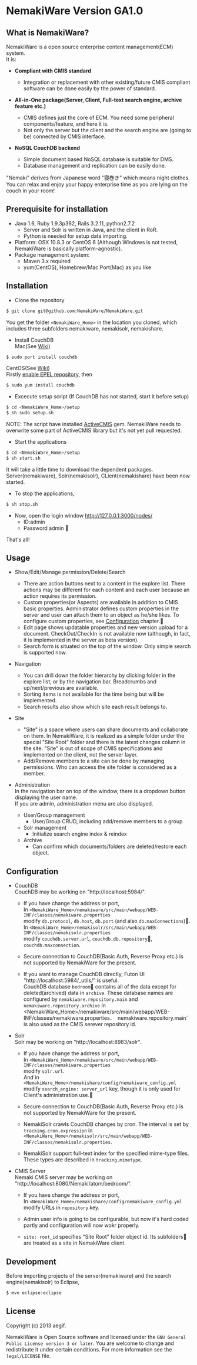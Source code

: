 NemakiWare Version GA1.0
======================

What is NemakiWare?
------

NemakiWare is a open source enterprise content management(ECM) system.  
It is:  
* **Compliant with CMIS standard**
    * Integration or replacement with other existing/future CMIS compliant software can be done easily by the power of standard.


* **All-in-One package(Server, Client, Full-text search engine, archive feature etc.)**
    * CMIS defines just the core of ECM. You need some peripheral components/feature, and here it is.
    * Not only the server but the client and the search engine are (going to be) connected by CMIS interface.


* **NoSQL CouchDB backend**
    * Simple document based NoSQL database is suitable for DMS.
    * Database management and replication can be easily done.


"Nemaki" derives from Japanese word "寝巻き" which means night clothes.  
You can relax and enjoy your happy enterprise time as you are lying on the couch in your room!


Prerequisite for installation
------
* Java 1.6, Ruby 1.9.3p362, Rails 3.2.11, python2.7.2
  * Server and Solr is written in Java, and the client in RoR.
  * Python is needed for setup data importing.
* Platform: OSX 10.8.3 or CentOS 6 (Although Windows is not tested, NemakiWare is basically platform-agnostic).
* Package management system:
    * Maven 3.x required
    * yum(CentOS), Homebrew/Mac Port(Mac) as you like

Installation
------
* Clone the repository
```sh
$ git clone git@github.com:NemakiWare/NemakiWare.git
```
You get the folder `<NemakiWare_Home>` in the location you cloned, which includes three subfolders nemakiware, nemakisolr, nemakishare.

* Install CouchDB  
Mac(See [Wiki](http://wiki.apache.org/couchdb/Installing_on_OSX))
```sh
$ sudo port install couchdb
```
CentOS(See [Wiki](http://wiki.apache.org/couchdb/Installing_on_RHEL5))  
Firstly [enable EPEL repository](http://wiki.apache.org/couchdb/Installing_on_RHEL5), then
```sh
$ sudo yum install couchdb
```

* Excecute setup script (If CouchDB has not started, start it before setup)
```sh
$ cd <NemakiWare_Home>/setup
$ sh sudo setup.sh
```

NOTE: The script have installed [ActiveCMIS](https://github.com/xaop/activecmis) gem.
NemakiWare needs to overwrite some part of ActiveCMIS library but it's not yet pull requested.  

* Start the applications
```sh
$ cd <NemakiWare_Home>/setup
$ sh start.sh
```
It will take a little time to download the dependent packages.  
Server(nemakiware), Solr(nemakisolr), CLient(nemakishare) have been now started.  

* To stop the applications,  
```sh
$ sh stop.sh
```

* Now, open the login  window
    http://127.0.0.1:3000/nodes/
    * ID:admin
    * Password admin


That's all!


Usage
----------
* Show/Edit/Manage permission/Delete/Search
  * There are action buttons next to a content in the explore list. There actions may be different for each content and each user because an action requires its permission.  
  * Custom properties(or Aspects) are available in addition to CMIS basic properties. Administrator defines custom properties in the server and user can attach them to an object as he/she likes. To configure custom properties, see [Configuration](https://github.com/NemakiWare/NemakiWare/wiki/_preview#configuration) chapter.
  * Edit page shows updatable properties and new version upload for a document. CheckOut/CheckIn is not available now (although, in fact, it is implemented in the server as beta version). 
  * Search form is situated on the top of the window. Only simple search is supported now. 

* Navigation
  * You can drill down the folder hierarchy by clicking folder in the explore list, or by the navigation bar. Breadcrumbs and up/next/previous are available.
  * Sorting items is not available for the time being but will be implemented.
  * Search results also show which site each result belongs to.

* Site
  * "Site" is a space where users can share documents and collaborate on them. In NemakiWare, it is realized as a simple folder under the special "Site Root" folder and there is the latest changes column in the site. "Site" is out of scope of CMIS specifications and implemented on the client, not the server layer.  
  * Add/Remove members to a site can be done by managing permissions. Who can access the site folder is considered as a member.

* Administration  
  In the navigation bar on top of the window, there is a dropdown button displaying the user name.  
  If you are admin, administration menu are also displayed.
    * User/Group management
      * User/Group CRUD, including add/remove members to a group
    * Solr management
      * Initialize search engine index & reindex
    * Archive
      * Can confirm which documents/folders are deleted/restore each object.

Configuration
----------
* CouchDB  
  CouchDB may be working on "http://localhost:5984/".  

  * If you have change the address or port,  
   In `<NemakiWare_Home>/nemakiware/src/main/webapp/WEB-INF/classes/nemakiware.properties`  
  modify `db.protocol`, `db.host`, `db.port` (and also `db.maxConnections`).  
   In `<NemakiWare_Home>/nemakisolr/src/main/webapp/WEB-INF/classes/nemakisolr.properties`  
  modify `couchdb.server.url`, `couchdb.db.repository`, `couchdb.maxconnection`.

  * Secure connection to CouchDB(Basic Auth, Reverse Proxy etc.) is not supported by NemakiWare for the present.  
  * If you want to manage CouchDB directly, Futon UI "http://localhost:5984/_utils/" is useful.  
  CouchDB database `bedroom` contains all of the data except for deleted(archived) data in `archive`.
  These database names are configured by `nemakiware.repository.main` and `nemakiware.repository.archive` in <NemakiWare_Home>/nemakiware/src/main/webapp/WEB-INF/classes/nemakiware.properties`.  `nemakiware.repository.main` is also used as the CMIS serever repository id.

* Solr  
  Solr may be working on "http://localhost:8983/solr".  
  *  If you have change the address or port,  
    In `<NemakiWare_Home>/nemakiware/src/main/webapp/WEB-INF/classes/nemakiware.properties`  
  modify `solr.url`.  
    And in `<NemakiWare_Home>/nemakishare/config/nemakiware_config.yml`  
  modify `search_engine: server_url` key, though it is only used for Client's administration use.  

  * Secure connection to CouchDB(Basic Auth, Reverse Proxy etc.) is not supported by NemakiWare for the present.  

  * NemakiSolr crawls CouchDB changes by cron. The interval is set by `tracking.cron.expression` in `<NemakiWare_Home>/nemakisolr/src/main/webapp/WEB-INF/classes/nemakisolr.properties`.   

  * NemakiSolr support full-text index for the specified mime-type files. These types are described in `tracking.mimetype`.

* CMIS Server  
  Nemaki CMIS server may be working on "http://localhost:8080/Nemaki/atom/bedroom/".  
  *  If you have change the address or port,  
  In `<NemakiWare_Home>/nemakishare/config/nemakiware_config.yml`  
  modify URLs in `repository` key. 

  * Admin user info is going to be configurable, but now it's hard coded partly and configuration will now wokr properly.
  
  * `site: root_id` specifies "Site Root" folder object id. Its subfolders are treated as a site in NemakiWare client.


Development
----------
Before importing projects of the server(nemakiware) and the search engine(nemakisolr) to Eclipse,
```sh
$ mvn eclipse:eclipse
```


License
----------
Copyright (c) 2013 aegif.

NemakiWare is Open Source software and licensed under the `GNU General Public License version 3 or later`. You are welcome to change and redistribute it under certain conditions. For more information see the `legal/LICENSE` file.
